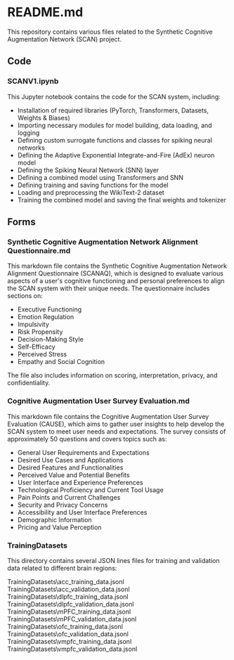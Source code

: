 # README.md

This repository contains various files related to the Synthetic Cognitive Augmentation Network (SCAN) project.

## Code

### SCANV1.ipynb

This Jupyter notebook contains the code for the SCAN system, including:

- Installation of required libraries (PyTorch, Transformers, Datasets, Weights & Biases)
- Importing necessary modules for model building, data loading, and logging
- Defining custom surrogate functions and classes for spiking neural networks
- Defining the Adaptive Exponential Integrate-and-Fire (AdEx) neuron model
- Defining the Spiking Neural Network (SNN) layer
- Defining a combined model using Transformers and SNN
- Defining training and saving functions for the model
- Loading and preprocessing the WikiText-2 dataset
- Training the combined model and saving the final weights and tokenizer

## Forms

### Synthetic Cognitive Augmentation Network Alignment Questionnaire.md

This markdown file contains the Synthetic Cognitive Augmentation Network Alignment Questionnaire (SCANAQ), which is designed to evaluate various aspects of a user's cognitive functioning and personal preferences to align the SCAN system with their unique needs. The questionnaire includes sections on:

- Executive Functioning
- Emotion Regulation
- Impulsivity
- Risk Propensity
- Decision-Making Style
- Self-Efficacy
- Perceived Stress
- Empathy and Social Cognition

The file also includes information on scoring, interpretation, privacy, and confidentiality.

### Cognitive Augmentation User Survey Evaluation.md

This markdown file contains the Cognitive Augmentation User Survey Evaluation (CAUSE), which aims to gather user insights to help develop the SCAN system to meet user needs and expectations. The survey consists of approximately 50 questions and covers topics such as:

- General User Requirements and Expectations
- Desired Use Cases and Applications
- Desired Features and Functionalities
- Perceived Value and Potential Benefits
- User Interface and Experience Preferences
- Technological Proficiency and Current Tool Usage
- Pain Points and Current Challenges
- Security and Privacy Concerns
- Accessibility and User Interface Preferences
- Demographic Information
- Pricing and Value Perception

### TrainingDatasets

This directory contains several JSON lines files for training and validation data related to different brain regions:

TrainingDatasets\acc_training_data.jsonl
TrainingDatasets\acc_validation_data.jsonl
TrainingDatasets\dlpfc_training_data.jsonl
TrainingDatasets\dlpfc_validation_data.jsonl
TrainingDatasets\mPFC_training_data.jsonl
TrainingDatasets\mPFC_validation_data.jsonl
TrainingDatasets\ofc_training_data.jsonl
TrainingDatasets\ofc_validation_data.jsonl
TrainingDatasets\vmpfc_training_data.jsonl
TrainingDatasets\vmpfc_validation_data.jsonl